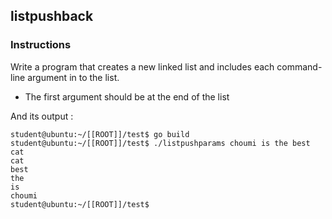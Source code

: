 ## listpushback

### Instructions

Write a program that creates a new linked list and includes each command-line argument in to the list.

- The first argument should be at the end of the list

And its output :

```console
student@ubuntu:~/[[ROOT]]/test$ go build
student@ubuntu:~/[[ROOT]]/test$ ./listpushparams choumi is the best cat
cat
best
the
is
choumi
student@ubuntu:~/[[ROOT]]/test$
```
